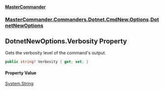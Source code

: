 #### [MasterCommander](MasterCommander.md 'MasterCommander')
### [MasterCommander.Commanders.Dotnet.CmdNew.Options](MasterCommander.md#MasterCommander.Commanders.Dotnet.CmdNew.Options 'MasterCommander.Commanders.Dotnet.CmdNew.Options').[DotnetNewOptions](DotnetNewOptions.md 'MasterCommander.Commanders.Dotnet.CmdNew.Options.DotnetNewOptions')

## DotnetNewOptions.Verbosity Property

Gets the verbosity level of the command's output.

```csharp
public string? Verbosity { get; set; }
```

#### Property Value
[System.String](https://docs.microsoft.com/en-us/dotnet/api/System.String 'System.String')